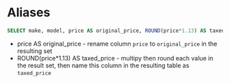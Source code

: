 # Aliases

```sql
SELECT make, model, price AS original_price, ROUND(price*1.13) AS taxed_price FROM car;
```

- price AS original_price - rename column `price` to `original_price` in the resulting set
- ROUND(price*1.13) AS taxed_price - multipy then round each value in the result set, then name this column in the resulting table as `taxed_price`

